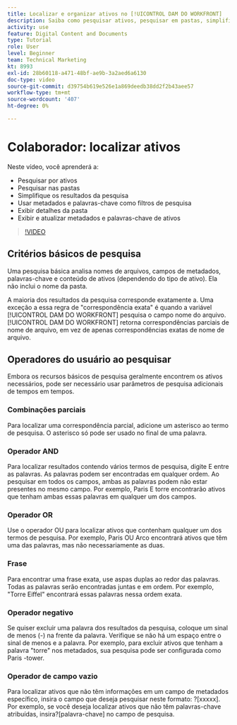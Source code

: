 ```yaml
---
title: Localizar e organizar ativos no [!UICONTROL DAM DO WORKFRONT]
description: Saiba como pesquisar ativos, pesquisar em pastas, simplificar resultados de pesquisa, usar metadados e palavras-chave como filtros de pesquisa e muito mais em [!UICONTROL DAM DO WORKFRONT].
activity: use
feature: Digital Content and Documents
type: Tutorial
role: User
level: Beginner
team: Technical Marketing
kt: 8993
exl-id: 28b60118-a471-48bf-ae9b-3a2aed6a6130
doc-type: video
source-git-commit: d39754b619e526e1a869deedb38dd2f2b43aee57
workflow-type: tm+mt
source-wordcount: '407'
ht-degree: 0%

---
```


# Colaborador: localizar ativos

Neste vídeo, você aprenderá a:

* Pesquisar por ativos
* Pesquisar nas pastas
* Simplifique os resultados da pesquisa
* Usar metadados e palavras-chave como filtros de pesquisa
* Exibir detalhes da pasta
* Exibir e atualizar metadados e palavras-chave de ativos

>[!VIDEO](https://video.tv.adobe.com/v/335253/?quality=12)

## Critérios básicos de pesquisa

Uma pesquisa básica analisa nomes de arquivos, campos de metadados, palavras-chave e conteúdo de ativos (dependendo do tipo de ativo). Ela não inclui o nome da pasta.

A maioria dos resultados da pesquisa corresponde exatamente a. Uma exceção a essa regra de &quot;correspondência exata&quot; é quando a variável [!UICONTROL DAM DO WORKFRONT] pesquisa o campo nome do arquivo. [!UICONTROL DAM DO WORKFRONT] retorna correspondências parciais de nome de arquivo, em vez de apenas correspondências exatas de nome de arquivo.

## Operadores do usuário ao pesquisar

Embora os recursos básicos de pesquisa geralmente encontrem os ativos necessários, pode ser necessário usar parâmetros de pesquisa adicionais de tempos em tempos.

### Combinações parciais

Para localizar uma correspondência parcial, adicione um asterisco ao termo de pesquisa. O asterisco só pode ser usado no final de uma palavra.

### Operador AND

Para localizar resultados contendo vários termos de pesquisa, digite E entre as palavras. As palavras podem ser encontradas em qualquer ordem. Ao pesquisar em todos os campos, ambas as palavras podem não estar presentes no mesmo campo. Por exemplo, Paris E torre encontrarão ativos que tenham ambas essas palavras em qualquer um dos campos.

### Operador OR

Use o operador OU para localizar ativos que contenham qualquer um dos termos de pesquisa. Por exemplo, Paris OU Arco encontrará ativos que têm uma das palavras, mas não necessariamente as duas.

### Frase

Para encontrar uma frase exata, use aspas duplas ao redor das palavras. Todas as palavras serão encontradas juntas e em ordem. Por exemplo, &quot;Torre Eiffel&quot; encontrará essas palavras nessa ordem exata.

### Operador negativo

Se quiser excluir uma palavra dos resultados da pesquisa, coloque um sinal de menos (-) na frente da palavra. Verifique se não há um espaço entre o sinal de menos e a palavra. Por exemplo, para excluir ativos que tenham a palavra &quot;torre&quot; nos metadados, sua pesquisa pode ser configurada como Paris -tower.

### Operador de campo vazio

Para localizar ativos que não têm informações em um campo de metadados específico, insira o campo que deseja pesquisar neste formato: ?[xxxxx]. Por exemplo, se você deseja localizar ativos que não têm palavras-chave atribuídas, insira?[palavra-chave] no campo de pesquisa.
